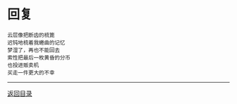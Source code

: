 # 回复



```
云层像把断齿的梳篦
迟钝地梳着我蜷曲的记忆
梦湿了，再也不能回去
索性把最后一枚黄昏的分币
也投进贩卖机
买走一件更大的不幸
```



---



[返回目录](./index.html)